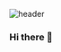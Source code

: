 <!-- https://github.com/kyechan99/capsule-render -->
![header](https://capsule-render.vercel.app/api?type=waving&color=gradient&height=200&section=header&text=Hi!%I'm%Yennie&fontSize=60&animation=fadeIn)

### Hi there 👋

<!--
**yenniechoi/yenniechoi** is a ✨ _special_ ✨ repository because its `README.md` (this file) appears on your GitHub profile.

Here are some ideas to get you started:

- 🔭 I’m currently working on ...
- 🌱 I’m currently learning ...
- 👯 I’m looking to collaborate on ...
- 🤔 I’m looking for help with ...
- 💬 Ask me about ...
- 📫 How to reach me: ...
- 😄 Pronouns: ...
- ⚡ Fun fact: ...
-->
